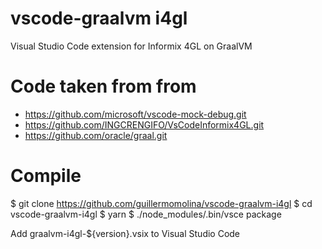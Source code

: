 # vscode-graalvm i4gl

Visual Studio Code extension for Informix 4GL on GraalVM

# Code taken from from

- https://github.com/microsoft/vscode-mock-debug.git
- https://github.com/INGCRENGIFO/VsCodeInformix4GL.git
- https://github.com/oracle/graal.git


# Compile

$ git clone https://github.com/guillermomolina/vscode-graalvm-i4gl
$ cd vscode-graalvm-i4gl
$ yarn
$ ./node_modules/.bin/vsce package

Add graalvm-i4gl-${version}.vsix to Visual Studio Code